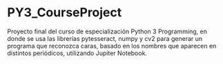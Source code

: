 # PY3_CourseProject
Proyecto final del curso de especialización Python 3 Programming, en donde se usa las librerías pytesseract, numpy y cv2 para generar un programa que reconozca caras, basado en los nombres que aparecen en distintos periódicos, utilizando Jupiter Notebook.
